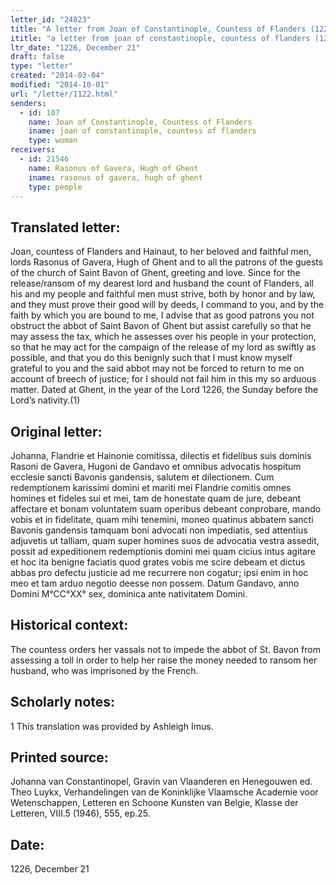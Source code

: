 ```yaml
---
letter_id: "24823"
title: "A letter from Joan of Constantinople, Countess of Flanders (1226, December 21)"
ititle: "a letter from joan of constantinople, countess of flanders (1226, december 21)"
ltr_date: "1226, December 21"
draft: false
type: "letter"
created: "2014-03-04"
modified: "2014-10-01"
url: "/letter/1122.html"
senders:
  - id: 107
    name: Joan of Constantinople, Countess of Flanders
    iname: joan of constantinople, countess of flanders
    type: woman
receivers:
  - id: 21546
    name: Rasonus of Gavera, Hugh of Ghent
    iname: rasonus of gavera, hugh of ghent
    type: people
---
```

<h2> Translated letter:</h2>Joan, countess of Flanders and Hainaut, to her beloved and faithful men, lords Rasonus of Gavera, Hugh of Ghent and to all the patrons of the guests of the church of Saint Bavon of Ghent, greeting and love.
	Since for the release/ransom of my dearest lord and husband the count of Flanders, all his and my people and faithful men must strive, both by honor and by law, and they must prove their good will by deeds, I command to you, and by the faith by which you are bound to me, I advise that as good patrons you not obstruct the abbot of Saint Bavon of Ghent but assist carefully so that he may assess the tax, which he assesses over his people in your protection, so that he may act for the campaign of the release of my lord as swiftly as possible, and that you do this benignly such that I must know myself grateful to you and the said abbot may not be forced to return to me on account of breech of justice; for I should not fail him in this my so arduous matter.
	Dated at Ghent, in the year of the Lord 1226, the Sunday before the Lord’s nativity.(1)
<h2 class="mt-4"> Original letter:</h2>Johanna, Flandrie et Hainonie comitissa, dilectis et fidelibus suis dominis Rasoni de Gavera, Hugoni de Gandavo et omnibus advocatis hospitum ecclesie sancti Bavonis gandensis, salutem et dilectionem.
Cum redemptionem karissimi domini et mariti mei Flandrie comitis omnes homines et fideles sui et mei, tam de honestate quam de jure, debeant affectare et bonam voluntatem suam operibus debeant conprobare, mando vobis et in fidelitate, quam mihi tenemini, moneo quatinus abbatem sancti Bavonis gandensis tamquam boni advocati non impediatis, sed attentius adjuvetis ut talliam, quam super homines suos de advocatia vestra assedit, possit ad expeditionem redemptionis domini mei quam cicius intus agitare et hoc ita benigne faciatis quod grates vobis me scire debeam et dictus abbas pro defectu justicie ad me recurrere non cogatur; ipsi enim in hoc meo et tam arduo negotio deesse non possem. Datum Gandavo, anno Domini M°CC°XX° sex, dominica ante nativitatem Domini.
<h2 class="mt-4"> Historical context:</h2>The countess orders her vassals not to impede the abbot of St. Bavon from assessing a toll in order to help her raise the money needed to ransom her husband, who was imprisoned by the French.
<h2 class="mt-4"> Scholarly notes:</h2>1 This translation was provided by Ashleigh Imus.
<h2 class="mt-4"> Printed source:</h2>Johanna van Constantinopel, Gravin van Vlaanderen en Henegouwen ed. Theo Luykx,  Verhandelingen van de Koninklijke Vlaamsche Academie voor Wetenschappen, Letteren en Schoone Kunsten van Belgie, Klasse der Letteren, VIII.5 (1946), 555, ep.25.
<h2 class="mt-4"> Date:</h2>1226, December 21